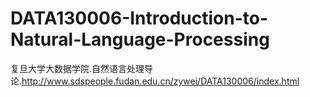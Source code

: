 # DATA130006-Introduction-to-Natural-Language-Processing
复旦大学大数据学院.自然语言处理导论.http://www.sdspeople.fudan.edu.cn/zywei/DATA130006/index.html
